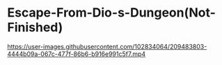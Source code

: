 # Escape-From-Dio-s-Dungeon(Not-Finished)


https://user-images.githubusercontent.com/102834064/209483803-4444b09a-067c-477f-86b6-b916e991c5f7.mp4

